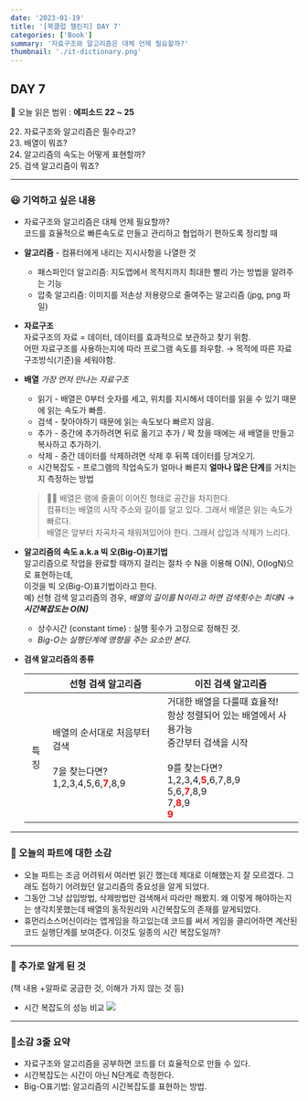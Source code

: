 ```yaml
---
date: '2023-01-19'
title: '[북클럽 챌린지] DAY 7'
categories: ['Book']
summary: '자료구조와 알고리즘은 대체 언제 필요할까?'
thumbnail: './it-dictionary.png'
---
```


## DAY 7

🔖 오늘 읽은 범위 : **에피소드 22 ~ 25**

22. 자료구조와 알고리즘은 필수라고?
23. 배열이 뭐죠?
24. 알고리즘의 속도는 어떻게 표현할까?
25. 검색 알고리즘이 뭐죠?

---

### 😃 기억하고 싶은 내용

- 자료구조와 알고리즘은 대체 언제 필요할까?  
  코드를 효율적으로 빠른속도로 만들고 관리하고 협업하기 편하도록 정리할 때
- **알고리즘** - 컴퓨터에게 내리는 지시사항을 나열한 것
  - 패스파인더 알고리즘: 지도앱에서 목적지까지 최대한 빨리 가는 방법을 알려주는 기능
  - 압축 알고리즘: 이미지를 저손상 저용량으로 줄여주는 알고리즘 (jpg, png 파일)
- **자료구조**  
  자료구조의 자료 = 데이터, 데이터를 효과적으로 보관하고 찾기 위함.  
  어떤 자료구조를 사용하는지에 따라 프로그램 속도를 좌우함. → 목적에 따른 자료구조방식(기준)을 세워야함.
- **배열** _가장 먼저 만나는 자료구조_

  - 읽기 - 배열은 0부터 숫자를 세고, 위치를 지시해서 데이터를 읽을 수 있기 때문에 읽는 속도가 빠름.
  - 검색 - 찾아야하기 때문에 읽는 속도보다 빠르지 않음.
  - 추가 - 중간에 추가하려면 뒤로 옮기고 추가 / 꽉 찼을 때에는 새 배열을 만들고 복사하고 추가하기.
  - 삭제 - 중간 데이터를 삭제하려면 삭제 후 뒤쪽 데이터를 당겨오기.
  - 시간복잡도 - 프로그램의 작업속도가 얼마나 빠른지 **얼마나 많은 단계**를 거치는지 측정하는 방법

  > 👩‍💻 배열은 램에 줄줄이 이어진 형태로 공간을 차지한다.  
  > 컴퓨터는 배열의 시작 주소와 길이를 알고 있다. 그래서 배열은 읽는 속도가 빠르다.  
  > 배열은 앞부터 차곡차곡 채워져있어야 한다. 그래서 삽입과 삭제가 느리다.

- **알고리즘의 속도 a.k.a 빅 오(Big-O)표기법**  
  알고리즘으로 작업을 완료할 때까지 걸리는 절차 수 N을 이용해 O(N), O(logN)으로 표현하는데,  
  이것을 빅 오(Big-O)표기법이라고 한다.  
  예) 선형 검색 알고리즘의 경우, _배열의 길이를 N이라고 하면 검색횟수는 최대N_ → **_시간복잡도는 O(N)_**
  - 상수시간 (constant time) : 실행 횟수가 고정으로 정해진 것.
  - _Big-O는 실행단계에 영향을 주는 요소만 본다._
- **검색 알고리즘의 종류**

  |      | 선형 검색 알고리즘                                                                                    | 이진 검색 알고리즘                                                                                                                                                                                                                                                                   |
  | :--: | ----------------------------------------------------------------------------------------------------- | ------------------------------------------------------------------------------------------------------------------------------------------------------------------------------------------------------------------------------------------------------------------------------------ |
  | 특징 | 배열의 순서대로 처음부터 검색 <br/><br/>7을 찾는다면? <br/>1,2,3,4,5,6,<b style="color:red">7</b>,8,9 | 거대한 배열을 다룰때 효율적! <br/>항상 정렬되어 있는 배열에서 사용가능 <br/>중간부터 검색을 시작 <br/><br/>9를 찾는다면? <br/>1,2,3,4,<b style="color:red">5</b>,6,7,8,9 <br/>5,6,<b style="color:red">7</b>,8,9 <br/>7,<b style="color:red">8</b>,9 <br/><b style="color:red">9</b> |

---

### 🤔 오늘의 파트에 대한 소감

- 오늘 파트는 조금 어려워서 여러번 읽긴 했는데 제대로 이해했는지 잘 모르겠다. 그래도 접하기 어려웠던 알고리즘의 중요성을 알게 되었다.
- 그동안 그냥 삽입방법, 삭제방법만 검색해서 따라만 해봤지. 왜 이렇게 해야하는지는 생각치못했는데 배열의 동작원리와 시간복잡도의 존재를 알게되었다.
- 휴먼리소스머신이라는 앱게임을 하고있는데 코드를 써서 게임을 클리어하면 계산된 코드 실행단계를 보여준다. 이것도 일종의 시간 복잡도일까?

---

### 🔎 추가로 알게 된 것

(책 내용 +알파로 궁금한 것, 이해가 가지 않는 것 등)

- 시간 복잡도의 성능 비교
  ![](https://velog.velcdn.com/images/bdg4611/post/21507368-7647-4139-b324-902a41bb51e1/image.jpg)

---

### 🤟소감 3줄 요약

- 자료구조와 알고리즘을 공부하면 코드를 더 효율적으로 만들 수 있다.
- 시간복잡도는 시간이 아닌 N단계로 측정한다.
- Big-O표기법: 알고리즘의 시간복잡도를 표현하는 방법.
